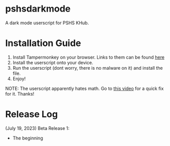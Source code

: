 # pshsdarkmode
A dark mode userscript for PSHS KHub.

# Installation Guide

1. Install Tampermonkey on your browser. Links to them can be found [here](https://www.tampermonkey.net/)
2. Install the userscript onto your device.
3. Run the userscript (dont worry, there is no malware on it) and install the file.
4. Enjoy!

NOTE: The userscript apparently hates math. Go to [this video](https://youtu.be/NsKCpd5a09Q) for a quick fix for it. Thanks! 

# Release Log

(July 19, 2023) Beta Release 1:
- The beginning
